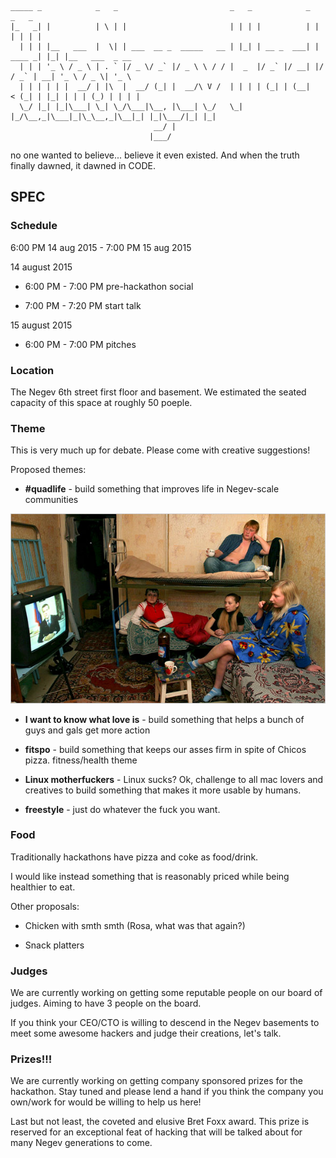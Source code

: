 
```
_____ _            _   _                         _   _            _         _   _                 
|_   _| |          | \ | |                       | | | |          | |       | | | |                
  | | | |__   ___  |  \| | ___  __ _  _____   __ | |_| | __ _  ___| | ____ _| |_| |__   ___  _ __  
  | | | '_ \ / _ \ | . ` |/ _ \/ _` |/ _ \ \ / / |  _  |/ _` |/ __| |/ / _` | __| '_ \ / _ \| '_ \ 
  | | | | | |  __/ | |\  |  __/ (_| |  __/\ V /  | | | | (_| | (__|   < (_| | |_| | | | (_) | | | |
  \_/ |_| |_|\___| \_| \_/\___|\__, |\___| \_/   \_| |_/\__,_|\___|_|\_\__,_|\__|_| |_|\___/|_| |_|
                                __/ |                                                              
                               |___/                                                               
```

no one wanted to believe... believe it even existed. And when the truth finally dawned, it dawned in CODE.

## SPEC

### Schedule 

6:00 PM 14 aug 2015 - 7:00 PM 15 aug 2015

 14 august 2015

  * 6:00 PM - 7:00 PM  pre-hackathon social

  * 7:00 PM - 7:20 PM  start talk

 15 august 2015

  * 6:00 PM - 7:00 PM pitches

### Location

The Negev 6th street first floor and basement. We estimated the seated capacity of this space at roughly 50 poeple.

### Theme

This is very much up for debate. Please come with creative suggestions!

Proposed themes:

*  **\#quadlife** - build something that improves life in Negev-scale communities

 ![alt text](https://github.com/danoctavian/the-negev-hackathon/blob/master/pics/russian-dormitory.jpg "the great bear watches over you. always.")

* **I want to know what love is** - build something that helps a bunch of guys and gals get more action

* **fitspo** - build something that keeps our asses firm in spite of Chicos pizza. fitness/health theme

* **Linux motherfuckers** - Linux sucks? Ok, challenge to all mac lovers and creatives to build something that makes it more usable by humans.

* **freestyle** - just do whatever the fuck you want.


### Food

Traditionally hackathons have pizza and coke as food/drink.

I would like instead something that is reasonably priced while being healthier to eat.

Other proposals:

* Chicken with smth smth (Rosa, what was that again?)

* Snack platters

### Judges

We are currently working on getting some reputable people on our board of judges. Aiming to have 3 people on the board.

If you think your CEO/CTO is willing to descend in the Negev basements to meet some awesome hackers and judge their creations, let's talk.

### Prizes!!!

We are currently working on getting company sponsored prizes for the hackathon. Stay tuned and please lend a hand if you think the company you own/work for would be willing to help us here!

Last but not least, the coveted and elusive Bret Foxx award. This prize is reserved for an exceptional feat of hacking that will be talked about for many Negev generations to come.


